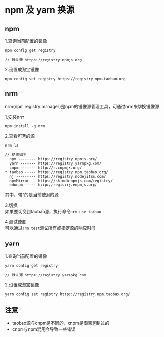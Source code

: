 # npm 及 yarn 换源

## npm

1.查询当前配置的镜像  
```
npm config get registry

// 默认源 https://registry.npmjs.org
```

2.设置成淘宝镜像  
```
npm config set registry https://registry.npm.taobao.org
```

## nrm

nrm(npm registry manager)是npm的镜像源管理工具，可通过nrm来切换镜像源

1.安装nrm  
```
npm install -g nrm
```

2.查看可选的源  
```
nrm ls

// 结果如下
  npm -------- https://registry.npmjs.org/
  yarn ------- https://registry.yarnpkg.com/
  cnpm ------- http://r.cnpmjs.org/
* taobao ----- https://registry.npm.taobao.org/
  nj --------- https://registry.nodejitsu.com/
  npmMirror -- https://skimdb.npmjs.com/registry/
  edunpm ----- http://registry.enpmjs.org/
```
其中，带*的是当前使用的源  

3.切换  
如果要切换到taobao源，执行命令`nrm use taobao`

4.测试速度  
可以通过`nrm test`测试所有或指定源的响应时间

## yarn

1.查询当前配置的镜像  
```
yarn config get registry

// 默认源 https://registry.yarnpkg.com
```

2.设置成淘宝镜像  
```
yarn config set registry https://registry.npm.taobao.org/
```

## 注意

- taobao源与cnpm是不同的，cnpm是淘宝定制过的
- cnpm与npm混用会导致一些错误
